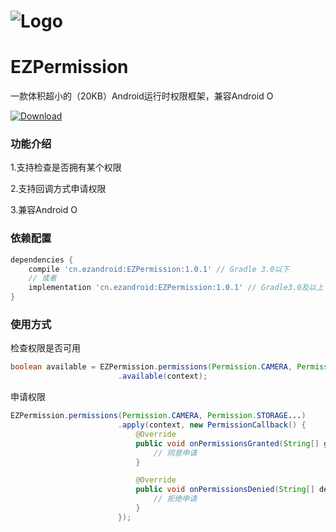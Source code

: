 # ![Logo](https://raw.githubusercontent.com/uestccokey/EZPermission/master/logo.png)
# EZPermission
一款体积超小的（20KB）Android运行时权限框架，兼容Android O

 [ ![Download](https://api.bintray.com/packages/uestccokey/maven/EZPermission/images/download.svg) ](https://bintray.com/uestccokey/maven/EZPermission/_latestVersion)

### 功能介绍

1.支持检查是否拥有某个权限

2.支持回调方式申请权限

3.兼容Android O

### 依赖配置

``` gradle
dependencies {
    compile 'cn.ezandroid:EZPermission:1.0.1' // Gradle 3.0以下
    // 或者
    implementation 'cn.ezandroid:EZPermission:1.0.1' // Gradle3.0及以上
}
```

### 使用方式

检查权限是否可用

``` java
boolean available = EZPermission.permissions(Permission.CAMERA, Permission.STORAGE...)
                        .available(context);
```

申请权限

``` java
EZPermission.permissions(Permission.CAMERA, Permission.STORAGE...)
                        .apply(context, new PermissionCallback() {
                            @Override
                            public void onPermissionsGranted(String[] grantPermissions) {
                                // 同意申请
                            }

                            @Override
                            public void onPermissionsDenied(String[] deniedPermissions) {
                                // 拒绝申请
                            }
                        });
```


